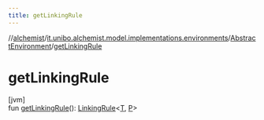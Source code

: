 ```yaml
---
title: getLinkingRule
---
```

//[alchemist](../../../index.html)/[it.unibo.alchemist.model.implementations.environments](../index.html)/[AbstractEnvironment](index.html)/[getLinkingRule](get-linking-rule.html)



# getLinkingRule



[jvm]\
fun [getLinkingRule](get-linking-rule.html)(): [LinkingRule](../../it.unibo.alchemist.model.interfaces/-linking-rule/index.html)<[T](../../it.unibo.alchemist.model.implementations.layers/-step-layer/index.html), [P](../../it.unibo.alchemist.model.implementations.layers/-step-layer/index.html)>




